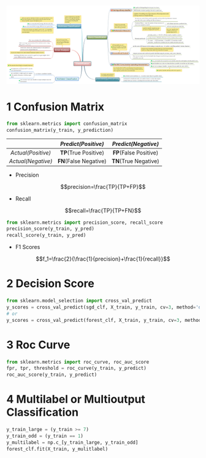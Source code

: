 #
![](./Classification.png)

# 1 Confusion Matrix

```py
from sklearn.metrics import confusion_matrix
confusion_matrix(y_train, y_prediction)
```

| | _Predict\(Positive\)_ | _Predict\(Negative\)_ |
| :---: | :---: | :---: |
| _Actual\(Positive\)_ | **TP**\(True Positive\) | **FP**\(False Positive\) |
| _Actual\(Negative\)_ | **FN**\(False Negative\) | **TN**\(True Negative\) |

* Precision

$$precision=\frac{TP}{TP+FP}$$

* Recall

$$recall=\frac{TP}{TP+FN}$$

```py
from sklearn.metrics import precision_score, recall_score
precision_score(y_train, y_pred)
recall_score(y_train, y_pred)
```

* F1 Scores

$$f_1=\frac{2}{\frac{1}{precision}+\frac{1}{recall}}$$

# 2 Decision Score

```py
from sklearn.model_selection import cross_val_predict
y_scores = cross_val_predict(sgd_clf, X_train, y_train, cv=3, method='decision_function')
# or
y_scores = cross_val_predict(forest_clf, X_train, y_train, cv=3, method='predict_proba')
```

# 3 Roc Curve

```py
from sklearn.metrics import roc_curve, roc_auc_score
fpr, tpr, threshold = roc_curve(y_train, y_predict)
roc_auc_score(y_train, y_predict)
```

# 4 Multilabel or Multioutput Classification

```py
y_train_large = (y_train >= 7)
y_train_odd = (y_train == 1)
y_multilabel = np.c_[y_train_large, y_train_odd]
forest_clf.fit(X_train, y_mulitlabel)
```



